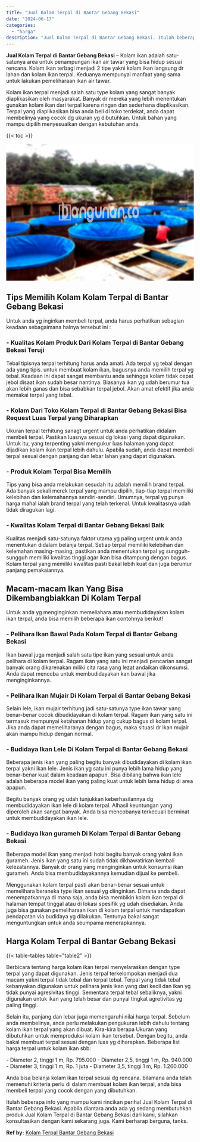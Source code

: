 ```yaml
---
title: "Jual Kolam Terpal di Bantar Gebang Bekasi"
date: "2024-06-17"
categories: 
  - "harga"
description: "Jual Kolam Terpal di Bantar Gebang Bekasi. Itulah beberapa info yang mampu kami rincikan perihal Jual Kolam Terpal di Bantar Gebang Bekasi. Apabila diantara..."
---
```


**Jual Kolam Terpal di Bantar Gebang Bekasi** – Kolam ikan adalah satu-satunya area untuk penampungan ikan air tawar yang bisa hidup sesuai rencana. Kolam ikan terbagi menjadi 2 tipe yakni kolam ikan langsung dr lahan dan kolam ikan terpal. Keduanya mempunyai manfaat yang sama untuk lakukan pemeliharaan ikan air tawar.

Kolam ikan terpal menjadi salah satu type kolam yang sangat banyak diaplikasikan oleh masyarakat. Banyak dr mereka yang lebih menentukan gunakan kolam ikan dari terpal karena ringan dan sederhana diaplikasikan. Terpal yang diaplikasikan bisa anda beli di toko terdekat, anda dapat membelinya yang cocok dg ukuran yg dibutuhkan. Untuk bahan yang mampu dipilih menyesuaikan dengan kebutuhan anda.

{{< toc >}}

![Jual Kolam Terpal di Bantar Gebang Bekasi](/images/jual-kolam-terpal-37.png)

## Tips Memilih Kolam Kolam Terpal di Bantar Gebang Bekasi

Untuk anda yg inginkan membeli terpal, anda harus perhatikan sebagian keadaan sebagaimana halnya tersebut ini :

### \- Kualitas Kolam Produk Dari Kolam Terpal di Bantar Gebang Bekasi Teruji

Tebal tipisnya terpal terhitung harus anda amati. Ada terpal yg tebal dengan ada yang tipis. untuk membuat kolam ikan, bagusnya anda memilih terpal yg tebal. Keadaan ini dapat sangat membantu anda sehingga kolam tidak cepat jebol disaat ikan sudah besar nantinya. Biasanya ikan yg udah berumur tua akan lebih ganas dan bisa sebabkan terpal jebol. Akan amat efektif jika anda memakai terpal yang tebal.

### \- Kolam Dari Toko Kolam Terpal di Bantar Gebang Bekasi Bisa Request Luas Terpal yang Diharapkan

Ukuran terpal terhitung sanagt urgent untuk anda perhatikan didalam membeli terpal. Pastikan luasnya sesuai dg lokasi yang dapat digunakan. Untuk itu, yang terpenting yakni mengukur luas halaman yang dapat dijadikan kolam ikan terpal lebih dahulu. Apabila sudah, anda dapat membeli terpal sesuai dengan panjang dan lebar lahan yang dapat digunakan.

### \- Produk Kolam Terpal Bisa Memilih

Tips yang bisa anda melakukan sesudah itu adalah memilih brand terpal. Ada banyak sekali merek terpal yang mampu dipilih, tiap-tiap terpal memiliki kelebihan dan kelemahannya sendiri-sendiri. Umumnya, terpal yg punya harga mahal ialah brand terpal yang telah terkenal. Untuk kwalitasnya udah tidak diragukan lagi.

### \- Kwalitas Kolam Terpal di Bantar Gebang Bekasi Baik

Kualitas menjadi satu-satunya faktor utama yg paling urgent untuk anda menentukan didalam belanja terpal. Setiap terpal memiliki kelebihan dan kelemahan masing-masing, pastikan anda menentukan terpal yg sungguh-sungguh memiliki kwalitas tinggi agar ikan bisa ditampung dengan bagus. Kolam terpal yang memiliki kwalitas pasti bakal lebih kuat dan juga berumur panjang pemakaiannya.

## Macam-macam Ikan Yang Bisa Dikembangbiakkan Di Kolam Terpal

Untuk anda yg menginginkan memeliahara atau membudidayakan kolam ikan terpal, anda bisa memilih beberapa ikan contohnya berikut!

### \- Pelihara Ikan Bawal Pada Kolam Terpal di Bantar Gebang Bekasi

Ikan bawal juga menjadi salah satu tipe ikan yang sesuai untuk anda pelihara di kolam terpal. Ragam ikan yang satu ini menjadi pencarian sangat banyak orang dikarenakan miliki cita rasa yang lezat andaikan dikonsumsi. Anda dapat mencoba untuk membudidayakan kan bawal jika menginginkannya.

### \- Pelihara Ikan Mujair Di Kolam Terpal di Bantar Gebang Bekasi

Selain lele, ikan mujair terhitung jadi satu-satunya type ikan tawar yang benar-benar cocok dibudidayakan di kolam terpal. Ragam ikan yang satu ini termasuk mempunyai ketahanan hidup yang cukup bagus di kolam terpal. Jika anda dapat memeliharanya dengan bagus, maka situasi dr ikan mujair akan mampu hidup dengan normal.

### \- Budidaya Ikan Lele Di Kolam Terpal di Bantar Gebang Bekasi

Beberapa jenis ikan yang paling begitu banyak dibudidayakan di kolam ikan terpal yakni ikan lele. Jenis ikan yg satu ini punya lebih lama hidup yang benar-benar kuat dalam keadaan apapun. Bisa dibilang bahwa ikan lele adalah beberapa model ikan yang paling kuat untuk lebih lama hidup di area apapun.

Begitu banyak orang yg udah tunjukkan keberhasilannya dg membudidayakan ikan lele di kolam terpal. Alhasil keuntungan yang diperoleh akan sangat banyak. Anda bisa mencobanya terkecuali berminat untuk membudidayakan ikan lele.

### \- Budidaya Ikan gurameh Di Kolam Terpal di Bantar Gebang Bekasi

Beberapa model ikan yang menjadi hobi begitu banyak orang yakni ikan gurameh. Jenis ikan yang satu ini sudah tidak dikhawatirkan kembali kelezatannya. Banyak dr orang yang menginginkan untuk konsumsi ikan gurameh. Anda bisa membudidayakannya kemudian dijual ke pembeli.

Menggunakan kolam terpal pasti akan benar-benar sesuai untuk memelihara beraneka type ikan sesuai yg diinginkan. Dimana anda dapat menempatkannya di mana saja, anda bisa membikin kolam ikan terpal di halaman tempat tinggal atau di lokasi spesifik yg udah disediakan. Anda juga bisa gunakan pemeliharaan ikan di kolam terpal untuk mendapatkan pendapatan via budidaya yg dilakukan. Tentunya bakal sangat menguntungkan untuk anda seumpama menerapkannya.

## Harga Kolam Terpal di Bantar Gebang Bekasi

{{< table-tables table="table2" >}}

Berbicara tentang harga kolam ikan terpal menyelaraskan dengan type terpal yang dapat digunakan. Jenis terpal terkelompokan menjadi dua macam yakni terpal tidak tebal dan terpal tebal. Terpal yang tidak tebal kebanyakan digunakan untuk pelihara jenis ikan yang dari kecil dan ikan yg tidak punyai agresivitas tinggi. Sementara terpal tebal sebaliknya, yakni digunakan untuk ikan yang telah besar dan punyai tingkat agretivitas yg paling tinggi.

Selain itu, panjang dan lebar juga memengaruhi nilai harga terpal. Sebelum anda membelinya, anda perlu melakukan pengukuran lebih dahulu tentang kolam ikan terpal yang akan dibuat. Kira-kira berapa Ukuran yang dibutuhkan untuk memproduksi kolam ikan tersebut. Dengan begitu, anda bakal membuat terpal sesuai dengan luas yg diharapkan. Beberapa list harga terpal untuk kolam ikan sbb:

\- Diameter 2, tinggi 1 m, Rp. 795.000 - Diameter 2,5, tinggi 1 m, Rp. 940.000 - Diameter 3, tinggi 1 m, Rp. 1 juta - Diameter 3,5, tinggi 1 m, Rp. 1.260.000

Anda bisa belanja kolam ikan terpal sesuai dg rencana. bilamana anda telah memenuhi kriteria perlu di dalam membuat kolam ikan terpal, anda bisa membeli terpal yang cocok dengan yang dibutuhkan.

Itulah beberapa info yang mampu kami rincikan perihal Jual Kolam Terpal di Bantar Gebang Bekasi. Apabila diantara anda ada yg sedang membutuhkan produk Jual Kolam Terpal di Bantar Gebang Bekasi dari kami, silahkan konsultasikan dengan kami sekarang juga. Kami berharap berguna, tanks.

**Ref by:** [Kolam Terpal Bantar Gebang Bekasi](https://id.wikipedia.org/wiki/Kolam)
